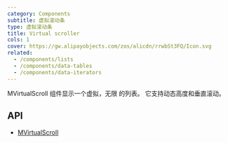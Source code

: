 ```yaml
---
category: Components
subtitle: 虚拟滚动条
type: 虚拟滚动条
title: Virtual scroller
cols: 1
cover: https://gw.alipayobjects.com/zos/alicdn/rrwbSt3FQ/Icon.svg
related:
  - /components/lists
  - /components/data-tables
  - /components/data-iterators
---
```


MVirtualScroll 组件显示一个虚拟，无限 的列表。 它支持动态高度和垂直滚动。

## API

- [MVirtualScroll](/api/MVirtualScroll)